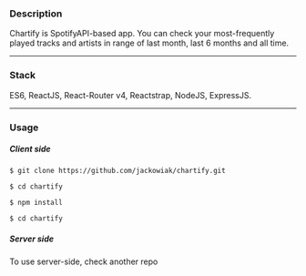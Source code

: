 <div>
  <h3>Description</h3>
  <p>Chartify is SpotifyAPI-based app. You can check your most-frequently played tracks and artists in range of last month, last 6 months and all time.</p>
</div>

<hr />

<div>
  <h3>Stack</h3>
  <p>ES6, ReactJS, React-Router v4, Reactstrap, NodeJS, ExpressJS.</p>
</div>

<hr />

<div>
  <h3>Usage</h3>
  <h5>Client side</h5>
  <p><code>$ git clone https://github.com/jackowiak/chartify.git</code></p>
  <p><code>$ cd chartify </code></p>
  <p><code>$ npm install </code></p>
  <p><code>$ cd chartify </code></p>
  <h5>Server side</h5>
  <p>To use server-side, check another repo</p>
</div>
